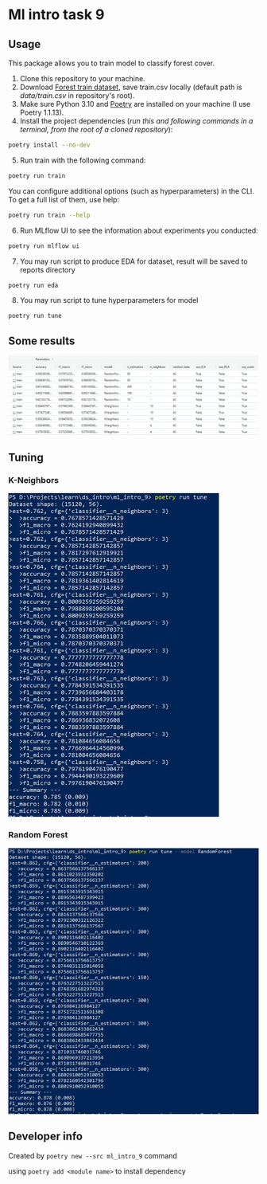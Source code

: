 # Ml intro task 9

## Usage
This package allows you to train model to classify forest cover.
1. Clone this repository to your machine.
2. Download [Forest train dataset](https://www.kaggle.com/competitions/forest-cover-type-prediction), save train.csv locally (default path is *data/train.csv* in repository's root).
3. Make sure Python 3.10 and [Poetry](https://python-poetry.org/docs/) are installed on your machine (I use Poetry 1.1.13).
4. Install the project dependencies (*run this and following commands in a terminal, from the root of a cloned repository*):
```sh
poetry install --no-dev
```
5. Run train with the following command:
```sh
poetry run train
```
You can configure additional options (such as hyperparameters) in the CLI. To get a full list of them, use help:
```sh
poetry run train --help
```
6. Run MLflow UI to see the information about experiments you conducted:
```sh
poetry run mlflow ui
```
7. You may run script to produce EDA for dataset, result will be saved to reports directory
```sh
poetry run eda
```
8. You may run script to tune hyperparameters for model
```sh
poetry run tune
```

## Some results
![Results](screenshots/experiments1.JPG)

## Tuning

### K-Neighbors
![Results](screenshots/tuning_nn.JPG)
### Random Forest
![Results](screenshots/tuning_rf.JPG)

## Developer info 

Created by `poetry new --src ml_intro_9` command

using `poetry add <module name>` to install dependency